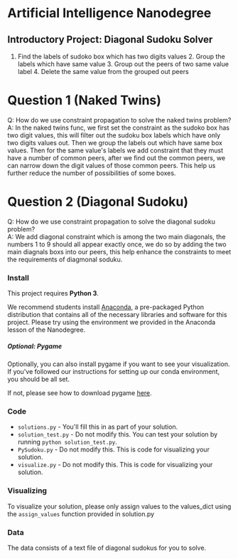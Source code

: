 # Artificial Intelligence Nanodegree
## Introductory Project: Diagonal Sudoku Solver

   1. Find the labels of sudoko box which has two digits values
    2. Group the labels which have same value
    3. Group out the peers of two same value label
    4. Delete the same value from the grouped out peers

# Question 1 (Naked Twins)
Q: How do we use constraint propagation to solve the naked twins problem?  
A: In the naked twins func, we first set the constraint as the sudoko box has two digit values, this will filter out the sudoku
box labels which have only two digits values out. Then we group the labels out which have same box values. Then for the same value's labels
we add constraint that they must have a number of common peers, after we find out the common peers, we can narrow down the digit values of
those common peers. This help us further reduce the number of possibilities of some boxes.

# Question 2 (Diagonal Sudoku)
Q: How do we use constraint propagation to solve the diagonal sudoku problem?  
A: We add diagonal constraint which is among the two main diagonals, the numbers 1 to 9 should all appear exactly once, we do so by adding
the two main diagnals boxs into our peers, this help enhance the constraints to meet the requirements of diagmonal soduku.

### Install

This project requires **Python 3**.

We recommend students install [Anaconda](https://www.continuum.io/downloads), a pre-packaged Python distribution that contains all of the necessary libraries and software for this project. 
Please try using the environment we provided in the Anaconda lesson of the Nanodegree.

##### Optional: Pygame

Optionally, you can also install pygame if you want to see your visualization. If you've followed our instructions for setting up our conda environment, you should be all set.

If not, please see how to download pygame [here](http://www.pygame.org/download.shtml).

### Code

* `solutions.py` - You'll fill this in as part of your solution.
* `solution_test.py` - Do not modify this. You can test your solution by running `python solution_test.py`.
* `PySudoku.py` - Do not modify this. This is code for visualizing your solution.
* `visualize.py` - Do not modify this. This is code for visualizing your solution.

### Visualizing

To visualize your solution, please only assign values to the values_dict using the ```assign_values``` function provided in solution.py

### Data

The data consists of a text file of diagonal sudokus for you to solve.
